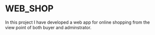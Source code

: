 # WEB_SHOP
In this project I have developed a web app for online shopping from the view point of both buyer and adminstrator. 
